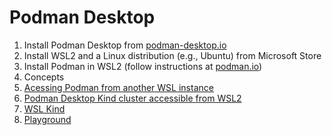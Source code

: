 # Podman Desktop
1. Install Podman Desktop from [podman-desktop.io](https://podman-desktop.io/)
2. Install WSL2 and a Linux distribution (e.g., Ubuntu) from Microsoft Store
3. Install Podman in WSL2 (follow instructions at [podman.io](https://podman.io/getting-started/installation))
3. Concepts
4. [Acessing Podman from another WSL instance](https://podman-desktop.io/docs/podman/accessing-podman-from-another-wsl-instance)
4. [Podman Desktop Kind cluster accessible from WSL2](./docs/podman_desktop_kind_accessible_wsl.md)
5. [WSL Kind](./docs/WSL-kind.md)
6. [Playground](./docs/playground.md)
